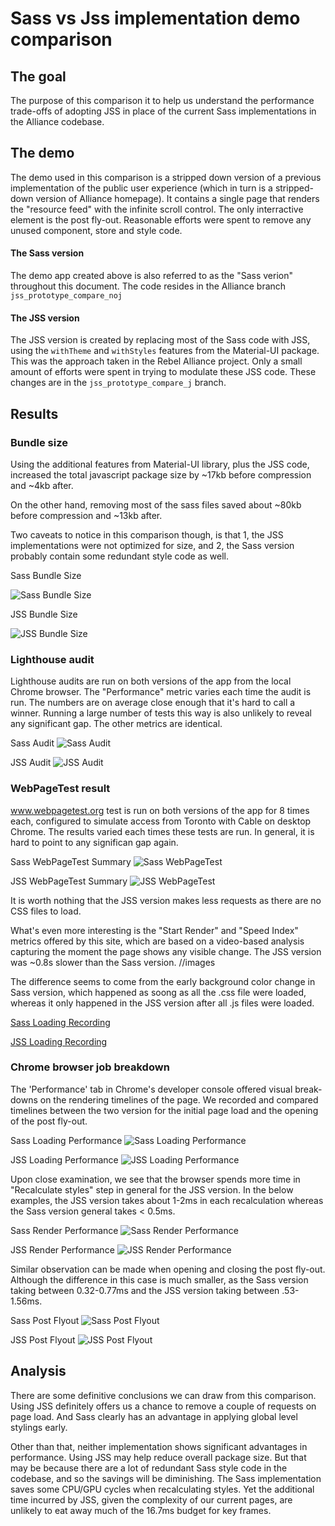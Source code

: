 # Sass vs Jss implementation demo comparison

## The goal
The purpose of this comparison it to help us understand the performance trade-offs of adopting JSS in place of the current Sass implementations in the Alliance codebase.

## The demo
The demo used in this comparison is a stripped down version of a previous implementation of the public user experience (which in turn is a stripped-down version of Alliance homepage). It contains a single page that renders the "resource feed" with the infinite scroll control. The only interractive element is the post fly-out. Reasonable efforts were spent to remove any unused component, store and style code.

#### The Sass version
The demo app created above is also referred to as the "Sass verion" throughout this document. The code resides in the Alliance branch `jss_prototype_compare_noj`

#### The JSS version
The JSS version is created by replacing most of the Sass code with JSS, using the `withTheme` and `withStyles` features from the Material-UI package. This was the approach taken in the Rebel Alliance project. Only a small amount of efforts were spent in trying to modulate these JSS code. These changes are in the `jss_prototype_compare_j` branch.

## Results

### Bundle size
Using the additional features from Material-UI library, plus the JSS code, increased the total javascript package size by ~17kb before compression and ~4kb after.

On the other hand, removing most of the sass files saved about ~80kb before compression and ~13kb after.

Two caveats to notice in this comparison though, is that 1, the JSS implementations were not optimized for size, and 2, the Sass version probably contain some redundant style code as well.

Sass Bundle Size

![Sass Bundle Size](NJ-bundle.png "Sass Bundle Size")



JSS Bundle Size

![JSS Bundle Size](J-bundle.png "JSS Bundle Size")


### Lighthouse audit
Lighthouse audits are run on both versions of the app from the local Chrome browser. The "Performance" metric varies each time the audit is run. The numbers are on average close enough that it's hard to call a winner. Running a large number of tests this way is also unlikely to reveal any significant gap. The other metrics are identical.

Sass Audit
![Sass Audit](NJ-Audit.png "Sass Audit")


JSS Audit
![JSS Audit](J-Audit.png "JSS Audit")

### WebPageTest result
www.webpagetest.org test is run on both versions of the app for 8 times each, configured to simulate access from Toronto with Cable on desktop Chrome. The results varied each times these tests are run. In general, it is hard to point to any significan gap again. 

Sass WebPageTest Summary
![Sass WebPageTest](NJ-WebpageTest-details.PNG "Sass WebPageTest")


JSS WebPageTest Summary
![JSS WebPageTest](J-WebpageTest-details.PNG "JSS WebPageTest")

It is worth nothing that the JSS version makes less requests as there are no CSS files to load.

What's even more interesting is the "Start Render" and "Speed Index" metrics offered by this site, which are based on a video-based analysis capturing the moment the page shows any visible change. The JSS version was ~0.8s slower than the Sass version.
//images

The difference seems to come from the early background color change in Sass version, which happened as soong as all the .css file were loaded, whereas it only happened in the JSS version after all .js files were loaded.

[Sass Loading Recording](NJ-FirstRender.mp4)

[JSS Loading Recording](J-FirstRender.mp4)

### Chrome browser job breakdown
The 'Performance' tab in Chrome's developer console offered visual break-downs on the rendering 
timelines of the page. We recorded and compared timelines between the two version for the initial page load and the opening of the post fly-out.

Sass Loading Performance
![Sass Loading Performance](NJ-LoadingPerformance.png "Sass Loading Performance")


JSS Loading Performance
![JSS Loading Performance](J-LoadingPerformance.png "JSS Loading Performance")

Upon close examination, we see that the browser spends more time in "Recalculate styles" step in general for the JSS version. In the below examples, the JSS version takes about 1-2ms in each recalculation whereas the Sass version general takes < 0.5ms.

Sass Render Performance
![Sass Render Performance](NJ-RenderPeformance.png "Sass Render Performance")


JSS Render Performance
![JSS Render Performance](J-RenderPerformance.png "JSS Render Performance")

Similar observation can be made when opening and closing the post fly-out. Although the difference in this case is much smaller, as the Sass version taking between 0.32-0.77ms and the JSS version taking between .53-1.56ms.

Sass Post Flyout
![Sass Post Flyout](NJ-OpenPostPerformance.png "Sass Post Flyout")


JSS Post Flyout
![JSS Post Flyout](J-OpenPostPerformance.png "JSS Post Flyout")

## Analysis
There are some definitive conclusions we can draw from this comparison. Using JSS definitely offers us a chance to remove a couple of requests on page load. And Sass clearly has an advantage in applying global level stylings early.

Other than that, neither implementation shows significant advantages in performance. Using JSS may help reduce overall package size. But that may be because there are a lot of redundant Sass style code in the codebase, and so the savings will be diminishing. The Sass implementation saves some CPU/GPU cycles when recalculating styles. Yet the additional time incurred by JSS, given the complexity of our current pages, are unlikely to eat away much of the 16.7ms budget for key frames.